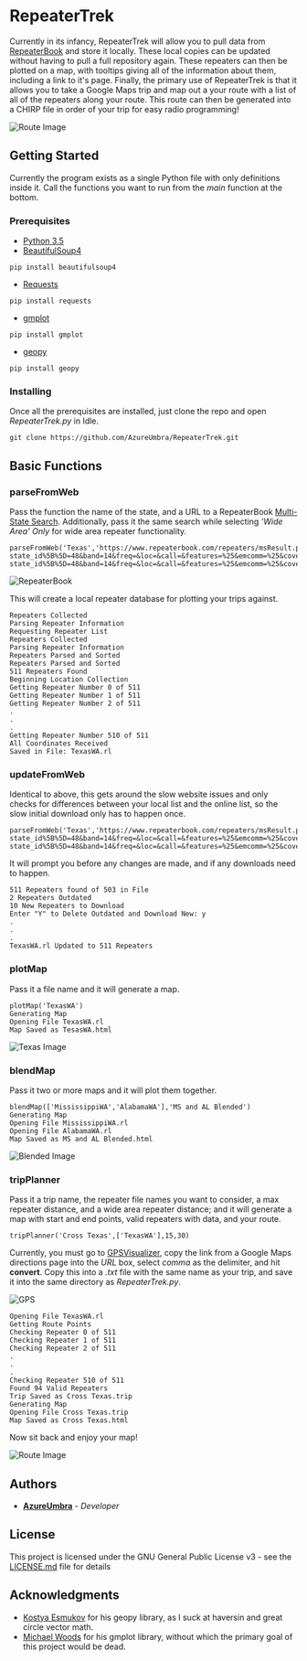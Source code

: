# RepeaterTrek

Currently in its infancy, RepeaterTrek will allow you to pull data from [RepeaterBook](https://www.repeaterbook.com/) and store it locally.  These local copies can be updated without having to pull a full repository again.  These repeaters can then be plotted on a map, with tooltips giving all of the information about them, including a link to it's page.  Finally, the primary use of RepeaterTrek is that it allows you to take a Google Maps trip and map out a your route with a list of all of the repeaters along your route.  This route can then be generated into a CHIRP file in order of your trip for easy radio programming!

![Route Image](https://github.com/AzureUmbra/RepeaterTrek/blob/master/img/Route.JPG)

## Getting Started

Currently the program exists as a single Python file with only definitions inside it.  Call the functions you want to run from the *main* function at the bottom.

### Prerequisites

- [Python 3.5](https://www.python.org/downloads/release/python-352/)
- [BeautifulSoup4](https://www.crummy.com/software/BeautifulSoup/)
```
pip install beautifulsoup4
```
- [Requests](http://docs.python-requests.org/en/master/)
```
pip install requests
```
- [gmplot](https://github.com/vgm64/gmplot)
```
pip install gmplot
```
- [geopy](https://github.com/geopy/geopy)
```
pip install geopy
```

### Installing

Once all the prerequisites are installed, just clone the repo and open *RepeaterTrek.py* in Idle.

```
git clone https://github.com/AzureUmbra/RepeaterTrek.git
```

## Basic Functions

### parseFromWeb

Pass the function the name of the state, and a URL to a RepeaterBook [Multi-State Search](https://www.repeaterbook.com/repeaters/multistate.php).  Additionally, pass it the same search while selecting *'Wide Area' Only* for wide area repeater functionality.
```
parseFromWeb('Texas','https://www.repeaterbook.com/repeaters/msResult.php?state_id%5B%5D=48&band=14&freq=&loc=&call=&features=%25&emcomm=%25&coverage=%25&status_id=1&order=%60freq%60%2C+%60state_abbrev%60+ASC',wideArea='https://www.repeaterbook.com/repeaters/msResult.php?state_id%5B%5D=48&band=14&freq=&loc=&call=&features=%25&emcomm=%25&coverage=wide&status_id=1&order=%60freq%60%2C+%60state_abbrev%60+ASC')
```
![RepeaterBook](https://github.com/AzureUmbra/RepeaterTrek/blob/master/img/RepeaterBook.JPG)

This will create a local repeater database for plotting your trips against.
```Requesting Repeater List
Repeaters Collected
Parsing Repeater Information
Requesting Repeater List
Repeaters Collected
Parsing Repeater Information
Repeaters Parsed and Sorted
Repeaters Parsed and Sorted
511 Repeaters Found
Beginning Location Collection
Getting Repeater Number 0 of 511
Getting Repeater Number 1 of 511
Getting Repeater Number 2 of 511
.
.
.
Getting Repeater Number 510 of 511
All Coordinates Received
Saved in File: TexasWA.rl
```

### updateFromWeb

Identical to above, this gets around the slow website issues and only checks for differences between your local list and the online list, so the slow initial download only has to happen once.
```
parseFromWeb('Texas','https://www.repeaterbook.com/repeaters/msResult.php?state_id%5B%5D=48&band=14&freq=&loc=&call=&features=%25&emcomm=%25&coverage=%25&status_id=1&order=%60freq%60%2C+%60state_abbrev%60+ASC',wideArea='https://www.repeaterbook.com/repeaters/msResult.php?state_id%5B%5D=48&band=14&freq=&loc=&call=&features=%25&emcomm=%25&coverage=wide&status_id=1&order=%60freq%60%2C+%60state_abbrev%60+ASC')
```
It will prompt you before any changes are made, and if any downloads need to happen.
```
511 Repeaters found of 503 in File
2 Repeaters Outdated
10 New Repeaters to Download
Enter "Y" to Delete Outdated and Download New: y
.
.
.
TexasWA.rl Updated to 511 Repeaters
```

### plotMap

Pass it a file name and it will generate a map.
```
plotMap('TexasWA')
Generating Map
Opening File TexasWA.rl
Map Saved as TesasWA.html
```
![Texas Image](https://github.com/AzureUmbra/RepeaterTrek/blob/master/img/Texas.JPG)

### blendMap

Pass it two or more maps and it will plot them together.
```
blendMap(['MississippiWA','AlabamaWA'],'MS and AL Blended')
Generating Map
Opening File MississippiWA.rl
Opening File AlabamaWA.rl
Map Saved as MS and AL Blended.html
```

![Blended Image](https://github.com/AzureUmbra/RepeaterTrek/blob/master/img/Blend.JPG)

### tripPlanner
Pass it a trip name, the repeater file names you want to consider, a max repeater distance, and a wide area repeater distance; and it will generate a map with start and end points, valid repeaters with data, and your route.
```
tripPlanner('Cross Texas',['TexasWA'],15,30)
```
Currently, you must go to [GPSVisualizer](http://www.gpsvisualizer.com/convert_input), copy the link from a Google Maps directions page into the *URL* box, select *comma* as the delimiter, and hit **convert**.  Copy this into a *.txt* file with the same name as your trip, and save it into the same directory as *RepeaterTrek.py*.

![GPS](https://github.com/AzureUmbra/RepeaterTrek/blob/master/img/GPS%20Visualizer.JPG)

```
Opening File TexasWA.rl
Getting Route Points
Checking Repeater 0 of 511
Checking Repeater 1 of 511
Checking Repeater 2 of 511
.
.
.
Checking Repeater 510 of 511
Found 94 Valid Repeaters
Trip Saved as Cross Texas.trip
Generating Map
Opening File Cross Texas.trip
Map Saved as Cross Texas.html
```
Now sit back and enjoy your map!

![Route Image](https://github.com/AzureUmbra/RepeaterTrek/blob/master/img/Route.JPG)

## Authors

* **[AzureUmbra](https://github.com/AzureUmbra)** - *Developer*

## License

This project is licensed under the GNU General Public License v3 - see the [LICENSE.md](https://github.com/AzureUmbra/RepeaterTrek/blob/master/LICENSE) file for details

## Acknowledgments

* [Kostya Esmukov](https://github.com/KostyaEsmukov) for his geopy library, as I suck at haversin and great circle vector math.
* [Michael Woods](https://github.com/vgm64) for his gmplot library, without which the primary goal of this project would be dead.
